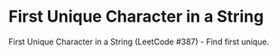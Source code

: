 # First Unique Character in a String

First Unique Character in a String (LeetCode #387) - Find first unique.
